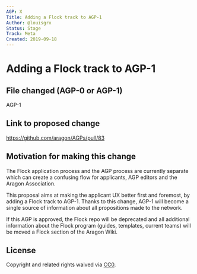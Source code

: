 ```yaml
---
AGP: X
Title: Adding a Flock track to AGP-1
Author: @louisgrx
Status: Stage
Track: Meta
Created: 2019-09-18
---
```


# Adding a Flock track to AGP-1

## File changed (AGP-0 or AGP-1)

AGP-1

## Link to proposed change

https://github.com/aragon/AGPs/pull/83

## Motivation for making this change

The Flock application process and the AGP process are currently separate which can create a confusing flow for applicants, AGP editors and the Aragon Association.

This proposal aims at making the applicant UX better first and foremost, by adding a Flock track to AGP-1. Thanks to this change, AGP-1 will become a single source of information about all propositions made to the network.

If this AGP is approved, the Flock repo will be deprecated and all additional information about the Flock program (guides, templates, current teams) will be moved a Flock section of the Aragon Wiki.

## License
Copyright and related rights waived via [CC0](https://creativecommons.org/publicdomain/zero/1.0/).
